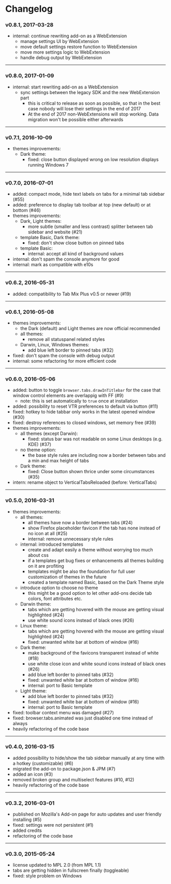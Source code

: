 # Changelog

### v0.8.1, 2017-03-28
 * internal: continue rewriting add-on as a WebExtension
   * manage settings UI by WebExtension
   * move default settings restore function to WebExtension
   * move more settings logic to WebExtension
   * handle debug output by WebExtension


***


### v0.8.0, 2017-01-09
 * internal: start rewriting add-on as a WebExtension
   * sync settings between the legacy SDK and the new WebExtension part
     * this is critical to release as soon as possible, so that in the best case nobody will lose their settings in the end of 2017
     * At the end of 2017 non-WebExtensions will stop working. Data migration won't be possible either afterwards


***


### v0.7.1, 2016-10-09
 * themes improvements:
   * Dark theme:
     * fixed: close button displayed wrong on low resolution displays running Windows 7


***


### v0.7.0, 2016-07-01
 * added: compact mode, hide text labels on tabs for a minimal tab sidebar (#55)
 * added: preference to display tab toolbar at top (new default) or at bottom (#46)
 * themes improvements:
   * Dark, Light themes:
     * more subtle (smaller and less contrast) splitter between tab sidebar and website (#21)
   * template Basic, Dark theme:
     * fixed: don't show close button on pinned tabs
   * template Basic:
     * internal: accept all kind of background values
 * internal: don't spam the console anymore for good
 * internal: mark as compatible with e10s


***


### v0.6.2, 2016-05-31
 * added: compatibility to Tab Mix Plus v0.5 or newer (#19)


***


### v0.6.1, 2016-05-08
 * themes improvements:
   * the Dark (default) and Light themes are now official recommended
   * all themes:
     * remove all statuspanel related styles
   * Darwin, Linux, Windows themes:
     * add blue left border to pinned tabs (#32)
 * fixed: don't spam the console with debug output
 * internal: some refactoring for more efficient code


***


### v0.6.0, 2016-05-06
 * added: button to toggle `browser.tabs.drawInTitlebar` for the case that window control elements are overlappig with FF (#9)
   * note: this is set automatically to `true` once at installation
 * added: possibility to reset VTR preferences to default via button (#11)
 * fixed: hotkey to hide tabbar only works in the latest opened window (#30)
 * fixed: destroy references to closed windows, set memory free (#39)
 * themes improvements:
   * all themes (except Darwin):
     * fixed: status bar was not readable on some Linux desktops (e.g. KDE) (#37)
   * no theme option:
     * the base style rules are including now a border between tabs and a min and max height of tabs
   * Dark theme:
     * fixed: Close button shown thrice under some circumstances (#35)
 * intern: rename object to VerticalTabsReloaded (before: VerticalTabs)


***


### v0.5.0, 2016-03-31
 * themes improvements:
   * all themes:
     * all themes have now a border between tabs (#24)
	 * show Firefox placeholder favicon if the tab has none instead of no icon at all (#25)
	 * internal: remove unnecessary style rules
   * internal: introduced templates
	 * create and adapt easily a theme without worrying too much about css
	 * if a templates get bug fixes or enhancements all themes building on it are profiting
	 * templates might be also the foundation for full user customization of themes in the future
	 * created a template named Basic, based on the Dark Theme style
   * introduce option to choose no theme
     * this might be a good option to let other add-ons decide tab colors, font attributes etc.
   * Darwin theme:
     * tabs which are getting hovered with the mouse are getting visual highlighted (#24)
	 * use white sound icons instead of black ones (#26)
   * Linux theme:
     * tabs which are getting hovered with the mouse are getting visual highlighted (#24)
	 * fixed: unwanted white bar at bottom of window (#16)
   * Dark theme:
     * make background of the favicons transparent instead of white (#18)
	 * use white close icon and white sound icons instead of black ones (#26)
	 * add blue left border to pinned tabs (#32)
	 * fixed: unwanted white bar at bottom of window (#16)
	 * internal: port to Basic template
   * Light theme:
   	 * add blue left border to pinned tabs (#32)
	 * fixed: unwanted white bar at bottom of window (#16)
	 * internal: port to Basic template
 * fixed: toolbar context menu was damaged (#27)
 * fixed: browser.tabs.animated was just disabled one time instead of always
 * heavily refactoring of the code base


***


### v0.4.0, 2016-03-15
 * added possibility to hide/show the tab sidebar manually at any time with a hotkey (customizable) (#6)
 * migrated the add-on to package.json & JPM (#7)
 * added an icon (#3)
 * removed broken group and multiselect features (#10, #12)
 * heavily refactoring of the code base


***


### v0.3.2, 2016-03-01
 * published on Mozilla's Add-on page for auto updates and user friendly installing (#5)
 * fixed: settings were not persistent (#1)
 * added credits
 * refactoring of the code base


***


### v0.3.0, 2015-05-24
 * license updated to MPL 2.0 (from MPL 1.1)
 * tabs are getting hidden in fullscreen finally (toggleable)
 * fixed: style problem on Windows
